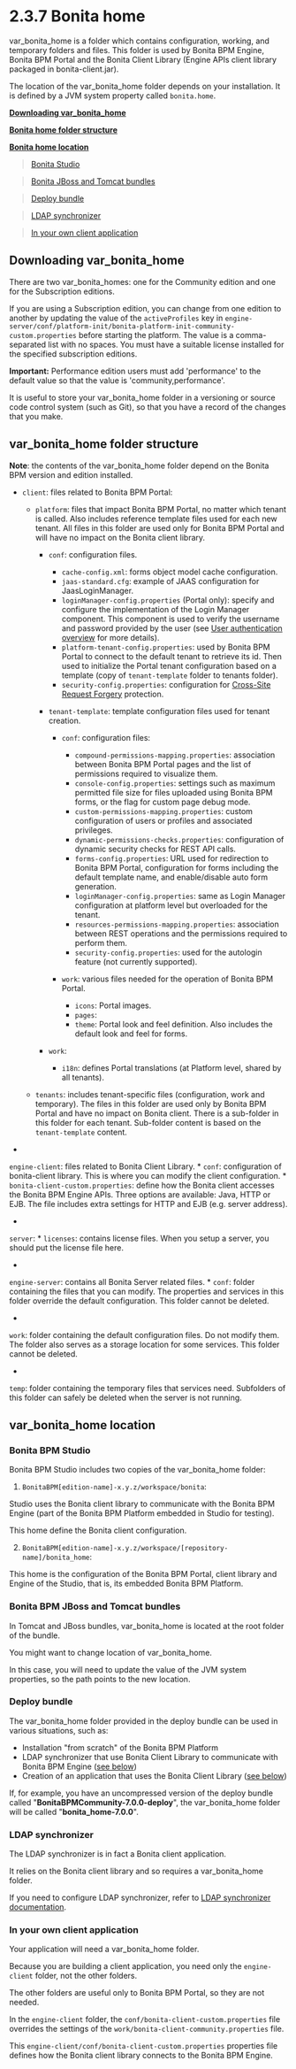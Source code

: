 # 2.3.7 Bonita home

var\_bonita\_home is a folder which contains configuration, working, and temporary folders and files. This folder is used by Bonita BPM Engine, Bonita BPM Portal and the Bonita Client Library (Engine APIs client library packaged in bonita-client.jar).

The location of the var\_bonita\_home folder depends on your installation.
It is defined by a JVM system property called `bonita.home`.


**[Downloading var\_bonita\_home](#download)**

**[Bonita home folder structure](#structure)**

**[Bonita home location](#location)**

> [Bonita Studio](#studio)



> [Bonita JBoss and Tomcat bundles](#bundles)



> [Deploy bundle](#deploy)



> [LDAP synchronizer](#ldap)



> [In your own client application](#client)



## Downloading var\_bonita\_home



There are two var\_bonita\_homes: one for the Community edition and one for the Subscription editions.

If you are using a Subscription edition, you can change from one edition to another by updating the value of the `activeProfiles` key in 
`engine-server/conf/platform-init/bonita-platform-init-community-custom.properties` before starting the platform.
The value is a comma-separated list with no spaces. 
You must have a suitable license installed for the specified subscription editions.



**Important:** Performance edition users must add 'performance' to the default value so that the value is 'community,performance'.


It is useful to store your var\_bonita\_home folder in a versioning or source code control system (such as Git), so that you have a record of the changes that you make. 



## var\_bonita\_home folder structure

**Note**: the contents of the var\_bonita\_home folder depend on the Bonita BPM version and edition installed.


* `client`: files related to Bonita BPM Portal:
  * `platform`: files that impact Bonita BPM Portal, no matter which tenant is called. Also includes reference template files used for each new tenant.
All files in this folder are used only for Bonita BPM Portal and will have no impact on the Bonita client library.
    * `conf`: configuration files.
      * `cache-config.xml`: forms object model cache configuration.
      * `jaas-standard.cfg`: example of JAAS configuration for JaasLoginManager.
      * `loginManager-config.properties` (Portal only): specify and configure the implementation of the Login Manager component.
This component is used to verify the username and password provided by the user (see [User authentication overview](/user-authentication.md) for more details).
      * `platform-tenant-config.properties`: used by Bonita BPM Portal to connect to the default tenant to retrieve its id. 
Then used to initialize the Portal tenant configuration based on a template (copy of `tenant-template` folder to tenants folder).
      * `security-config.properties`: configuration for [Cross-Site Request Forgery](/csrf.md) protection.

    * `tenant-template`: template configuration files used for tenant creation.
      * `conf`: configuration files:
        * `compound-permissions-mapping.properties`: association between Bonita BPM Portal pages and the list of permissions required to visualize them.
        * `console-config.properties`: settings such as maximum permitted file size for files uploaded using Bonita BPM forms, or the flag for custom page debug mode.
        * `custom-permissions-mapping.properties`: custom configuration of users or profiles and associated privileges.
        * `dynamic-permissions-checks.properties`: configuration of dynamic security checks for REST API calls.
        * `forms-config.properties`: URL used for redirection to Bonita BPM Portal, configuration for forms including the default template name, and enable/disable auto form generation.
        * `loginManager-config.properties`: same as Login Manager configuration at platform level but overloaded for the tenant.
        * `resources-permissions-mapping.properties`: association between REST operations and the permissions required to perform them.
        * `security-config.properties`: used for the autologin feature (not currently supported).

      * `work`: various files needed for the operation of Bonita BPM Portal.
        * `icons`: Portal images. 
        * `pages`: 
        * `theme`: Portal look and feel definition. Also includes the default look and feel for forms. 


    * `work`:
      * `i18n`: defines Portal translations (at Platform level, shared by all tenants).


  * `tenants`: includes tenant-specific files (configuration, work and temporary). 
The files in this folder are used only by Bonita BPM Portal and have no impact on Bonita client. There is a sub-folder in this folder for each tenant. Sub-folder content is based on the `tenant-template` content.

  
* 
`engine-client`: files related to Bonita Client Library.
  * 
`conf`: configuration of bonita-client library. This is where you can modify the client configuration.
    * 
`bonita-client-custom.properties`: define how the Bonita client accesses the Bonita BPM Engine APIs. Three options are available: Java, HTTP or EJB. The file includes extra settings for HTTP and EJB (e.g. server address).



  
* 
`server`:
  * 
`licenses`: contains license files. When you setup a server, you should put the license file here.


  
* 
`engine-server`: contains all Bonita Server related files.
  * 
`conf`: folder containing the files that you can modify. The properties and services in this folder override the default configuration. This folder cannot be deleted.

  * 
`work`: folder containing the default configuration files. Do not modify them. The folder also serves as a storage location for some services. This folder cannot be deleted.

  * 
`temp`: folder containing the temporary files that services need. Subfolders of this folder can safely be deleted when the server is not running.



## var\_bonita\_home location




### Bonita BPM Studio



Bonita BPM Studio includes two copies of the var\_bonita\_home folder:

1. `BonitaBPM[edition-name]-x.y.z/workspace/bonita`:  

Studio uses the Bonita client library to communicate with the Bonita BPM Engine (part of the Bonita BPM Platform embedded in Studio for testing).  

This home define the Bonita client configuration.

2. `BonitaBPM[edition-name]-x.y.z/workspace/[repository-name]/bonita_home`:  

This home is the configuration of the Bonita BPM Portal, client library and Engine of the Studio, that is, its embedded Bonita BPM Platform.

### Bonita BPM JBoss and Tomcat bundles



In Tomcat and JBoss bundles, var\_bonita\_home is located at the root folder of the bundle.

You might want to change location of var\_bonita\_home.

In this case, you will need to update the value of the JVM system properties, so the path points to the new location. 




### Deploy bundle


The var\_bonita\_home folder provided in the deploy bundle can be used in various situations, such as:

* Installation "from scratch" of the Bonita BPM Platform
* LDAP synchronizer that use Bonita Client Library to communicate with Bonita BPM Engine ([see below](#ldap))
* Creation of an application that uses the Bonita Client Library ([see below](#client))

If, for example, you have an uncompressed version of the deploy bundle called "**BonitaBPMCommunity-7.0.0-deploy**", the var\_bonita\_home folder will be called "**bonita\_home-7.0.0**".




### LDAP synchronizer



The LDAP synchronizer is in fact a Bonita client application.

It relies on the Bonita client library and so requires a var\_bonita\_home folder.

If you need to configure LDAP synchronizer, refer to [LDAP synchronizer documentation](/ldap-synchronizer.md).




### In your own client application


Your application will need a var\_bonita\_home folder.

Because you are building a client application, you need only the `engine-client` folder, not the other folders.

The other folders are useful only to Bonita BPM Portal, so they are not needed.



In the `engine-client` folder, the `conf/bonita-client-custom.properties` file overrides the settings of the `work/bonita-client-community.properties` file.

This `engine-client/conf/bonita-client-custom.properties` properties file defines how the Bonita client library connects to the Bonita BPM Engine.